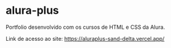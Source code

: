 # alura-plus
Portfolio desenvolvido com os cursos de HTML e CSS da Alura.

Link de acesso ao site: https://aluraplus-sand-delta.vercel.app/
